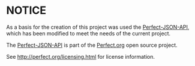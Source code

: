 # NOTICE

As a basis for the creation of this project was used the [Perfect-JSON-API](https://github.com/PerfectExamples/Perfect-JSON-API), which has been modified to meet the needs of the current project.

The [Perfect-JSON-API](https://github.com/PerfectExamples/Perfect-JSON-API) is part of the [Perfect.org](http://perfect.org/) open source project.

See http://perfect.org/licensing.html for license information.